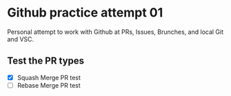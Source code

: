 # Github practice attempt 01

Personal attempt to work with Github at PRs, Issues, Brunches, and local Git and VSC.

## Test the PR types

* [x] Squash Merge PR test
* [ ] Rebase Merge PR test
